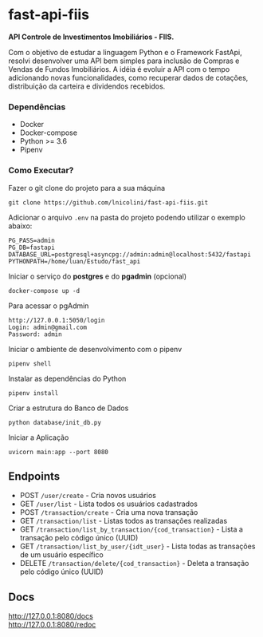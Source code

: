 # fast-api-fiis
**API Controle de Investimentos Imobiliários - FIIS.**

Com o objetivo de estudar a linguagem Python e o Framework FastApi, resolvi desenvolver
uma API bem simples para inclusão de Compras e Vendas de Fundos Imobiliários.
A idéia é evoluir a API com o tempo adicionando novas funcionalidades, como recuperar dados de cotações, distribuição da carteira e dividendos recebidos.

### Dependências
* Docker
* Docker-compose
* Python >= 3.6
* Pipenv

### Como Executar?
Fazer o git clone do projeto para a sua máquina
```shell
git clone https://github.com/lnicolini/fast-api-fiis.git
```
Adicionar o arquivo `.env` na pasta do projeto podendo utilizar o exemplo abaixo:
```PG_USER=admin
PG_PASS=admin
PG_DB=fastapi
DATABASE_URL=postgresql+asyncpg://admin:admin@localhost:5432/fastapi
PYTHONPATH=/home/luan/Estudo/fast_api
```
Iniciar o serviço do **postgres** e do **pgadmin** (opcional)
```shell
docker-compose up -d
```
Para acessar o pgAdmin
```shell
http://127.0.0.1:5050/login
Login: admin@gmail.com
Password: admin
```
Iniciar o ambiente de desenvolvimento com o pipenv
```shell
pipenv shell
```
Instalar as dependências do Python
```shell
pipenv install
```
Criar a estrutura do Banco de Dados
```shell
python database/init_db.py
```
Iniciar a Aplicação
```shell
uvicorn main:app --port 8080
```

## Endpoints

- POST `/user/create` - Cria novos usuários
- GET `/user/list` - Lista todos os usuários cadastrados
- POST `/transaction/create` - Cria uma nova transação
- GET `/transaction/list` - Listas todos as transações realizadas
- GET `/transaction/list_by_transaction/{cod_transaction}` - Lista a transação pelo código único (UUID)
- GET `/transaction/list_by_user/{idt_user}` - Lista todas as transações de um usuário específico
- DELETE `/transaction/delete/{cod_transaction}` - Deleta a transação pelo código único (UUID)

## Docs
http://127.0.0.1:8080/docs  
http://127.0.0.1:8080/redoc